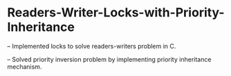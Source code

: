 # Readers-Writer-Locks-with-Priority-Inheritance

– Implemented locks to solve readers-writers problem in C.

– Solved priority inversion problem by implementing priority inheritance mechanism.
